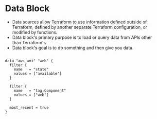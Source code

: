 # Data Block


- Data sources allow Terraform to use information defined outside of Terraform, defined by another separate Terraform configuration, or modified by functions.
- Data block's primary purpose is to load or query data from APIs other than Terraform's.
- Data block's goal is to do something and then give you data.


```

data "aws_ami" "web" {
  filter {
    name   = "state"
    values = ["available"]
  }

  filter {
    name   = "tag:Component"
    values = ["web"]
  }

  most_recent = true
}


```